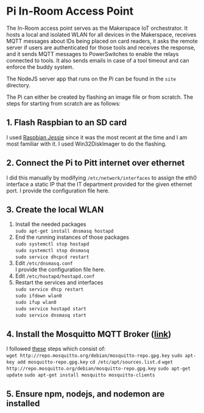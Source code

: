 # Pi In-Room Access Point

The In-Room access point serves as the Makerspace IoT orchestrator. It hosts a local and isolated WLAN for all devices in the Makerspace, receives MQTT messages about IDs being placed on card readers, it asks the remote server if users are authenticated for those tools and receives the response, and it sends MQTT messages to PowerSwitches to enable the relays connected to tools. It also sends emails in case of a tool timeout and can enforce the buddy system.

The NodeJS server app that runs on the Pi can be found in the `site` directory.

The Pi can either be created by flashing an image file or from scratch. The steps for starting from scratch are as follows:

## 1. Flash Raspbian to an SD card
I used [Raspbian Jessie](https://downloads.raspberrypi.org/raspbian/images/raspbian-2017-07-05/) since it was the most recent at the time and I am most familiar with it. I used Win32DiskImager to do the flashing.

## 2. Connect the Pi to Pitt internet over ethernet
I did this manually by modifying `/etc/network/interfaces` to assign the eth0 interface a static IP that the IT department provided for the given ethernet port. I provide the configuration file here.

## 3. Create the local WLAN
1.  Install the needed packages\
`sudo apt-get install dnsmasq hostapd`
2. End the running instances of those packages\
`sudo systemctl stop hostapd`\
`sudo systemctl stop dnsmasq`\
`sudo service dhcpcd restart`
3. Edit `/etc/dnsmasq.conf`\
I provide the configuration file here.
4. Edit `/etc/hostapd/hostapd.conf`
5. Restart the services and interfaces\
`sudo service dhcp restart`\
`sudo ifdown wlan0`\
`sudo ifup wlan0`\
`sudo service hostapd start`\
`sudo service dnsmasq start`

## 4. Install the Mosquitto MQTT Broker ([link](https://www.instructables.com/Installing-MQTT-BrokerMosquitto-on-Raspberry-Pi/))
I followed [these](https://www.instructables.com/Installing-MQTT-BrokerMosquitto-on-Raspberry-Pi/) steps which consist of:\
`wget http://repo.mosquitto.org/debian/mosquitto-repo.gpg.key`
`sudo apt-key add mosquitto-repo.gpg.key`
`cd /etc/apt/sources.list.d`
`wget http://repo.mosquitto.org/debian/mosquitto-repo.gpg.key`
`sudo apt-get update`
`sudo apt-get install mosquitto mosquitto-clients`

## 5. Ensure npm, nodejs, and nodemon are installed
